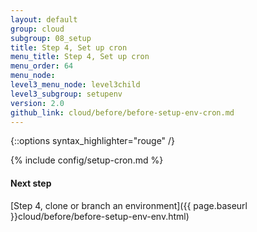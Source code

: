 ```yaml
---
layout: default
group: cloud
subgroup: 08_setup
title: Step 4, Set up cron
menu_title: Step 4, Set up cron
menu_order: 64
menu_node: 
level3_menu_node: level3child
level3_subgroup: setupenv
version: 2.0
github_link: cloud/before/before-setup-env-cron.md
---
```


{::options syntax_highlighter="rouge" /}

{% include config/setup-cron.md %}

#### Next step
[Step 4, clone or branch an environment]({{ page.baseurl }}cloud/before/before-setup-env-env.html)
